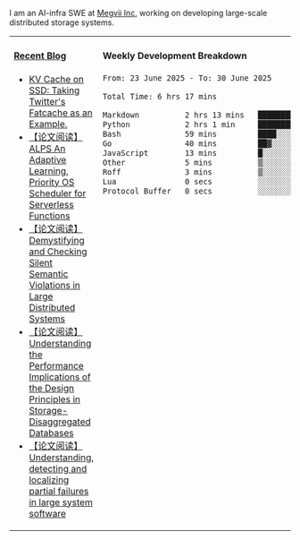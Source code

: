 I am an AI-infra SWE at [Megvii Inc](https://en.megvii.com/), working on developing large-scale distributed storage systems.

<table width="960px">
<tr>
<td valign="top" width="50%">

#### <a href="https://www.kongjun18.me" target="_blank">Recent Blog</a>

<!-- BLOG-POST-LIST:START -->
- [KV Cache on SSD: Taking Twitter&#39;s Fatcache as an Example.](https://kongjun18.github.io/posts/kv-cache-on-disk-taking-twitters-fatcache-as-an-example/)
- [【论文阅读】ALPS An Adaptive Learning, Priority OS Scheduler for Serverless Functions](https://kongjun18.github.io/posts/alps-an-adaptive-learning-priority-os-scheduler-for-serverless-functions/)
- [【论文阅读】Demystifying and Checking Silent Semantic Violations in Large Distributed Systems](https://kongjun18.github.io/posts/demystifying-and-checking-silent-semantic-violations-in-large-distributed-systems/)
- [【论文阅读】Understanding the Performance Implications of the Design Principles in Storage-Disaggregated Databases](https://kongjun18.github.io/posts/understanding-the-performance-implications-of-the-design-principles-in-storage-disaggregated-databases/)
- [【论文阅读】Understanding, detecting and localizing partial failures in large system software](https://kongjun18.github.io/posts/understanding-detecting-and-localizing-partial-failures-in-large-system-software/)
<!-- BLOG-POST-LIST:END -->

</td>
<td valign="top" width="50%">

#### Weekly Development Breakdown

<!--START_SECTION:waka-->

```txt
From: 23 June 2025 - To: 30 June 2025

Total Time: 6 hrs 17 mins

Markdown          2 hrs 13 mins   ████████▓░░░░░░░░░░░░░░░░   35.31 %
Python            2 hrs 1 min     ████████░░░░░░░░░░░░░░░░░   32.19 %
Bash              59 mins         ████░░░░░░░░░░░░░░░░░░░░░   15.83 %
Go                40 mins         ██▓░░░░░░░░░░░░░░░░░░░░░░   10.65 %
JavaScript        13 mins         █░░░░░░░░░░░░░░░░░░░░░░░░   03.64 %
Other             5 mins          ▒░░░░░░░░░░░░░░░░░░░░░░░░   01.42 %
Roff              3 mins          ▒░░░░░░░░░░░░░░░░░░░░░░░░   00.81 %
Lua               0 secs          ░░░░░░░░░░░░░░░░░░░░░░░░░   00.14 %
Protocol Buffer   0 secs          ░░░░░░░░░░░░░░░░░░░░░░░░░   00.00 %
```

<!--END_SECTION:waka-->
</td>
</tr>

</table>
